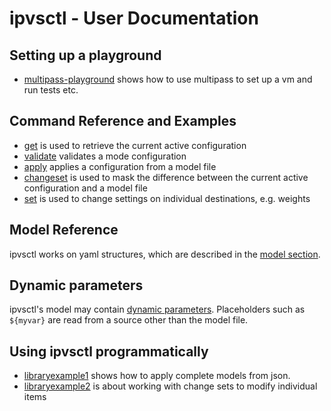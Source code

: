# ipvsctl - User Documentation

## Setting up a playground

- [multipass-playground](playground-multipass.md) shows how to use multipass to set up a vm and run tests etc.

## Command Reference and Examples

- [get](get.md) is used to retrieve the current active configuration
- [validate](validate.md) validates a mode configuration
- [apply](apply.md) applies a configuration from a model file 
- [changeset](changeset.md) is used to mask the difference between the current active configuration and a model file
- [set](set.md) is used to change settings on individual destinations, e.g. weights

## Model Reference

ipvsctl works on yaml structures, which are described in the [model section](model.md).

## Dynamic parameters

ipvsctl's model may contain [dynamic parameters](dynamicparams.md). Placeholders such as `${myvar}` are read from a source other than the
model file. 

## Using ipvsctl programmatically

- [libraryexample1](libraryexample1/) shows how to apply complete models from json.
- [libraryexample2](libraryexample2/) is about working with change sets to modify individual items